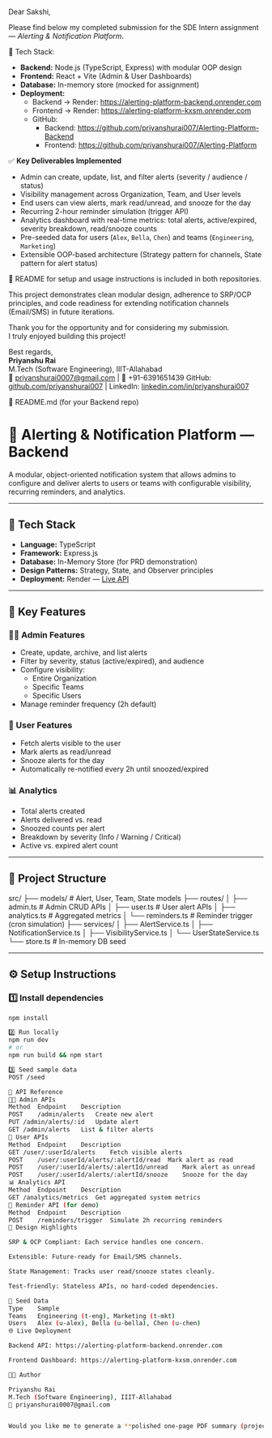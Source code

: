 Dear Sakshi,

Please find below my completed submission for the SDE Intern assignment — *Alerting & Notification Platform*.

🔹 Tech Stack:
- **Backend:** Node.js (TypeScript, Express) with modular OOP design
- **Frontend:** React + Vite (Admin & User Dashboards)
- **Database:** In-memory store (mocked for assignment)
- **Deployment:** 
  - Backend → Render: https://alerting-platform-backend.onrender.com
  - Frontend → Render: https://alerting-platform-kxsm.onrender.com
  - GitHub:
    - Backend: https://github.com/priyanshurai007/Alerting-Platform-Backend
    - Frontend: https://github.com/priyanshurai007/Alerting-Platform

✅ **Key Deliverables Implemented**
- Admin can create, update, list, and filter alerts (severity / audience / status)
- Visibility management across Organization, Team, and User levels
- End users can view alerts, mark read/unread, and snooze for the day
- Recurring 2-hour reminder simulation (trigger API)
- Analytics dashboard with real-time metrics: total alerts, active/expired, severity breakdown, read/snooze counts
- Pre-seeded data for users (`Alex`, `Bella`, `Chen`) and teams (`Engineering`, `Marketing`)
- Extensible OOP-based architecture (Strategy pattern for channels, State pattern for alert status)

🧩 README for setup and usage instructions is included in both repositories.

This project demonstrates clean modular design, adherence to SRP/OCP principles, and code readiness for extending notification channels (Email/SMS) in future iterations.

Thank you for the opportunity and for considering my submission.  
I truly enjoyed building this project!

Best regards,  
**Priyanshu Rai**  
M.Tech (Software Engineering), IIIT-Allahabad  
📧 priyanshurai0007@gmail.com | 📱 +91-6391651439
GitHub: [github.com/priyanshurai007](https://github.com/priyanshurai007) | LinkedIn: [linkedin.com/in/priyanshurai007](https://linkedin.com/in/priyanshurai007)

🧾 README.md (for your Backend repo)
# 🧠 Alerting & Notification Platform — Backend

A modular, object-oriented notification system that allows admins to configure and deliver alerts to users or teams with configurable visibility, recurring reminders, and analytics.

---

## 🚀 Tech Stack
- **Language:** TypeScript
- **Framework:** Express.js
- **Database:** In-Memory Store (for PRD demonstration)
- **Design Patterns:** Strategy, State, and Observer principles
- **Deployment:** Render — [Live API](https://alerting-platform-backend.onrender.com)

---

## 🧩 Key Features
### 👩‍💼 Admin Features
- Create, update, archive, and list alerts
- Filter by severity, status (active/expired), and audience
- Configure visibility:
  - Entire Organization
  - Specific Teams
  - Specific Users
- Manage reminder frequency (2h default)

### 👤 User Features
- Fetch alerts visible to the user
- Mark alerts as read/unread
- Snooze alerts for the day
- Automatically re-notified every 2h until snoozed/expired

### 📊 Analytics
- Total alerts created
- Alerts delivered vs. read
- Snoozed counts per alert
- Breakdown by severity (Info / Warning / Critical)
- Active vs. expired alert count

---

## 🧱 Project Structure


src/
├── models/ # Alert, User, Team, State models
├── routes/
│ ├── admin.ts # Admin CRUD APIs
│ ├── user.ts # User alert APIs
│ ├── analytics.ts # Aggregated metrics
│ └── reminders.ts # Reminder trigger (cron simulation)
├── services/
│ ├── AlertService.ts
│ ├── NotificationService.ts
│ ├── VisibilityService.ts
│ └── UserStateService.ts
└── store.ts # In-memory DB seed


---

## ⚙️ Setup Instructions
### 1️⃣ Install dependencies
```bash
npm install

2️⃣ Run locally
npm run dev
# or
npm run build && npm start

3️⃣ Seed sample data
POST /seed

🧪 API Reference
👩‍💼 Admin APIs
Method	Endpoint	Description
POST	/admin/alerts	Create new alert
PUT	/admin/alerts/:id	Update alert
GET	/admin/alerts	List & filter alerts
👤 User APIs
Method	Endpoint	Description
GET	/user/:userId/alerts	Fetch visible alerts
POST	/user/:userId/alerts/:alertId/read	Mark alert as read
POST	/user/:userId/alerts/:alertId/unread	Mark alert as unread
POST	/user/:userId/alerts/:alertId/snooze	Snooze for the day
📊 Analytics API
Method	Endpoint	Description
GET	/analytics/metrics	Get aggregated system metrics
🔁 Reminder API (for demo)
Method	Endpoint	Description
POST	/reminders/trigger	Simulate 2h recurring reminders
🧠 Design Highlights

SRP & OCP Compliant: Each service handles one concern.

Extensible: Future-ready for Email/SMS channels.

State Management: Tracks user read/snooze states cleanly.

Test-friendly: Stateless APIs, no hard-coded dependencies.

👥 Seed Data
Type	Sample
Teams	Engineering (t-eng), Marketing (t-mkt)
Users	Alex (u-alex), Bella (u-bella), Chen (u-chen)
🌐 Live Deployment

Backend API: https://alerting-platform-backend.onrender.com

Frontend Dashboard: https://alerting-platform-kxsm.onrender.com

🧑‍💻 Author

Priyanshu Rai
M.Tech (Software Engineering), IIIT-Allahabad
📧 priyanshurai0007@gmail.com


Would you like me to generate a **polished one-page PDF summary (project + architecture + endpoints)**
